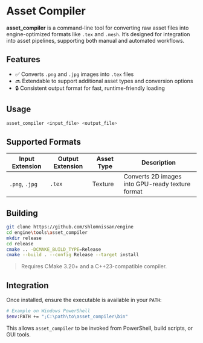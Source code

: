 # Asset Compiler

**asset_compiler** is a command-line tool for converting raw asset files into engine-optimized formats like `.tex` and `.mesh`. It’s designed for integration into asset pipelines, supporting both manual and automated workflows.

## Features

- ✅ Converts `.png` and `.jpg` images into `.tex` files
- 🔜 Extendable to support additional asset types and conversion options
- 🔒 Consistent output format for fast, runtime-friendly loading

## Usage

```bash
asset_compiler <input_file> <output_file>
```

## Supported Formats

| Input Extension | Output Extension | Asset Type | Description                      |
|-----------------|------------------|------------|----------------------------------|
| `.png`, `.jpg`          | `.tex`       | Texture    | Converts 2D images into GPU-ready texture format |

## Building

```bash
git clone https://github.com/shlomnissan/engine
cd engine\tools\asset_compiler
mkdir release
cd release
cmake .. -DCMAKE_BUILD_TYPE=Release
cmake --build . --config Release --target install
```

> Requires CMake 3.20+ and a C++23-compatible compiler.

## Integration
Once installed, ensure the executable is available in your `PATH`:

```bash
# Example on Windows PowerShell
$env:PATH += ";C:\path\to\asset_compiler\bin"
```

This allows `asset_compiler` to be invoked from PowerShell, build scripts, or GUI tools.
